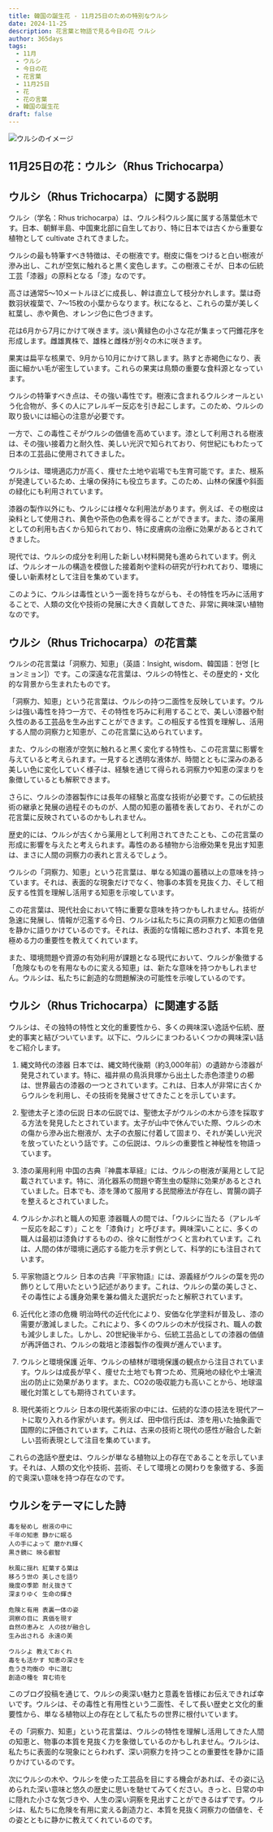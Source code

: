 ```yaml
---
title: 韓国の誕生花 - 11月25日のための特別なウルシ
date: 2024-11-25
description: 花言葉と物語で見る今日の花 ウルシ
author: 365days
tags:
  - 11月
  - ウルシ
  - 今日の花
  - 花言葉
  - 11月25日
  - 花
  - 花の言葉
  - 韓国の誕生花
draft: false
---
```



![ウルシのイメージ](https://cdn.pixabay.com/photo/2021/10/17/17/03/sumac-leaves-6718977_1280.jpg#center)


## 11月25日の花：ウルシ（Rhus Trichocarpa）

## ウルシ（Rhus Trichocarpa）に関する説明

ウルシ（学名：Rhus trichocarpa）は、ウルシ科ウルシ属に属する落葉低木です。日本、朝鮮半島、中国東北部に自生しており、特に日本では古くから重要な植物として cultivate されてきました。

ウルシの最も特筆すべき特徴は、その樹液です。樹皮に傷をつけると白い樹液が滲み出し、これが空気に触れると黒く変色します。この樹液こそが、日本の伝統工芸「漆器」の原料となる「漆」なのです。

高さは通常5〜10メートルほどに成長し、幹は直立して枝分かれします。葉は奇数羽状複葉で、7〜15枚の小葉からなります。秋になると、これらの葉が美しく紅葉し、赤や黄色、オレンジ色に色づきます。

花は6月から7月にかけて咲きます。淡い黄緑色の小さな花が集まって円錐花序を形成します。雌雄異株で、雄株と雌株が別々の木に咲きます。

果実は扁平な核果で、9月から10月にかけて熟します。熟すと赤褐色になり、表面に細かい毛が密生しています。これらの果実は鳥類の重要な食料源となっています。

ウルシの特筆すべき点は、その強い毒性です。樹液に含まれるウルシオールという化合物が、多くの人にアレルギー反応を引き起こします。このため、ウルシの取り扱いには細心の注意が必要です。

一方で、この毒性こそがウルシの価値を高めています。漆として利用される樹液は、その強い接着力と耐久性、美しい光沢で知られており、何世紀にもわたって日本の工芸品に使用されてきました。

ウルシは、環境適応力が高く、痩せた土地や岩場でも生育可能です。また、根系が発達しているため、土壌の保持にも役立ちます。このため、山林の保護や斜面の緑化にも利用されています。

漆器の製作以外にも、ウルシには様々な利用法があります。例えば、その樹皮は染料として使用され、黄色や茶色の色素を得ることができます。また、漆の薬用としての利用も古くから知られており、特に皮膚病の治療に効果があるとされてきました。

現代では、ウルシの成分を利用した新しい材料開発も進められています。例えば、ウルシオールの構造を模倣した接着剤や塗料の研究が行われており、環境に優しい新素材として注目を集めています。

このように、ウルシは毒性という一面を持ちながらも、その特性を巧みに活用することで、人類の文化や技術の発展に大きく貢献してきた、非常に興味深い植物なのです。

## ウルシ（Rhus Trichocarpa）の花言葉

ウルシの花言葉は「洞察力、知恵」（英語：Insight, wisdom、韓国語：현명 [ヒョンミョン]）です。この深遠な花言葉は、ウルシの特性と、その歴史的・文化的な背景から生まれたものです。

「洞察力、知恵」という花言葉は、ウルシの持つ二面性を反映しています。ウルシは強い毒性を持つ一方で、その特性を巧みに利用することで、美しい漆器や耐久性のある工芸品を生み出すことができます。この相反する性質を理解し、活用する人間の洞察力と知恵が、この花言葉に込められています。

また、ウルシの樹液が空気に触れると黒く変化する特性も、この花言葉に影響を与えていると考えられます。一見すると透明な液体が、時間とともに深みのある美しい色に変化していく様子は、経験を通じて得られる洞察力や知恵の深まりを象徴しているとも解釈できます。

さらに、ウルシの漆器製作には長年の経験と高度な技術が必要です。この伝統技術の継承と発展の過程そのものが、人間の知恵の蓄積を表しており、それがこの花言葉に反映されているのかもしれません。

歴史的には、ウルシが古くから薬用として利用されてきたことも、この花言葉の形成に影響を与えたと考えられます。毒性のある植物から治療効果を見出す知恵は、まさに人間の洞察力の表れと言えるでしょう。

ウルシの「洞察力、知恵」という花言葉は、単なる知識の蓄積以上の意味を持っています。それは、表面的な現象だけでなく、物事の本質を見抜く力、そして相反する性質を理解し活用する知恵を示唆しています。

この花言葉は、現代社会において特に重要な意味を持つかもしれません。技術が急速に発展し、情報が氾濫する今日、ウルシは私たちに真の洞察力と知恵の価値を静かに語りかけているのです。それは、表面的な情報に惑わされず、本質を見極める力の重要性を教えてくれています。

また、環境問題や資源の有効利用が課題となる現代において、ウルシが象徴する「危険なものを有用なものに変える知恵」は、新たな意味を持つかもしれません。ウルシは、私たちに創造的な問題解決の可能性を示唆しているのです。

## ウルシ（Rhus Trichocarpa）に関連する話

ウルシは、その独特の特性と文化的重要性から、多くの興味深い逸話や伝統、歴史的事実と結びついています。以下に、ウルシにまつわるいくつかの興味深い話をご紹介します。

1. 縄文時代の漆器
   日本では、縄文時代後期（約3,000年前）の遺跡から漆器が発見されています。特に、福井県の鳥浜貝塚から出土した赤色漆塗りの櫛は、世界最古の漆器の一つとされています。これは、日本人が非常に古くからウルシを利用し、その技術を発展させてきたことを示しています。

2. 聖徳太子と漆の伝説
   日本の伝説では、聖徳太子がウルシの木から漆を採取する方法を発見したとされています。太子が山中で休んでいた際、ウルシの木の傷から滲み出た樹液が、太子の衣服に付着して固まり、それが美しい光沢を放っていたという話です。この伝説は、ウルシの重要性と神秘性を物語っています。

3. 漆の薬用利用
   中国の古典『神農本草経』には、ウルシの樹液が薬用として記載されています。特に、消化器系の問題や寄生虫の駆除に効果があるとされていました。日本でも、漆を薄めて服用する民間療法が存在し、胃腸の調子を整えるとされていました。

4. ウルシかぶれと職人の知恵
   漆器職人の間では、「ウルシに当たる（アレルギー反応を起こす）」ことを「漆負け」と呼びます。興味深いことに、多くの職人は最初は漆負けするものの、徐々に耐性がつくと言われています。これは、人間の体が環境に適応する能力を示す例として、科学的にも注目されています。

5. 平家物語とウルシ
   日本の古典『平家物語』には、源義経がウルシの葉を兜の飾りとして用いたという記述があります。これは、ウルシの葉の美しさと、その毒性による護身効果を兼ね備えた選択だったと解釈されています。

6. 近代化と漆の危機
   明治時代の近代化により、安価な化学塗料が普及し、漆の需要が激減しました。これにより、多くのウルシの木が伐採され、職人の数も減少しました。しかし、20世紀後半から、伝統工芸品としての漆器の価値が再評価され、ウルシの栽培と漆器製作の復興が進んでいます。

7. ウルシと環境保護
   近年、ウルシの植林が環境保護の観点から注目されています。ウルシは成長が早く、痩せた土地でも育つため、荒廃地の緑化や土壌流出の防止に効果があります。また、CO2の吸収能力も高いことから、地球温暖化対策としても期待されています。

8. 現代美術とウルシ
   日本の現代美術家の中には、伝統的な漆の技法を現代アートに取り入れる作家がいます。例えば、田中信行氏は、漆を用いた抽象画で国際的に評価されています。これは、古来の技術と現代の感性が融合した新しい芸術表現として注目を集めています。

これらの逸話や歴史は、ウルシが単なる植物以上の存在であることを示しています。それは、人類の文化や技術、芸術、そして環境との関わりを象徴する、多面的で奥深い意味を持つ存在なのです。

## ウルシをテーマにした詩

    毒を秘めし 樹液の中に
    千年の知恵 静かに眠る
    人の手によって 磨かれ輝く
    黒き鏡に 映る叡智

    秋風に揺れ 紅葉する葉は
    移ろう世の 美しさを語り
    幾度の季節 耐え抜きて
    深まりゆく 生命の輝き

    危険と有用 表裏一体の姿
    洞察の目に 真価を現す
    自然の恵みと 人の技が融合し
    生み出される 永遠の美

    ウルシよ 教えておくれ
    毒をも活かす 知恵の深さを
    危うき均衡の 中に潜む
    創造の種を 育む術を

このブログ投稿を通じて、ウルシの奥深い魅力と意義を皆様にお伝えできれば幸いです。ウルシは、その毒性と有用性という二面性、そして長い歴史と文化的重要性から、単なる植物以上の存在として私たちの世界に根付いています。

その「洞察力、知恵」という花言葉は、ウルシの特性を理解し活用してきた人間の知恵と、物事の本質を見抜く力を象徴しているのかもしれません。ウルシは、私たちに表面的な現象にとらわれず、深い洞察力を持つことの重要性を静かに語りかけているのです。

次にウルシの木や、ウルシを使った工芸品を目にする機会があれば、その姿に込められた深い意味と悠久の歴史に思いを馳せてみてください。きっと、日常の中に隠れた小さな気づきや、人生の深い洞察を見出すことができるはずです。ウルシは、私たちに危険を有用に変える創造力と、本質を見抜く洞察力の価値を、その姿とともに静かに教えてくれているのです。

